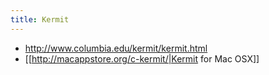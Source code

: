 ```yaml
---
title: Kermit
---
```

* http://www.columbia.edu/kermit/kermit.html
* [[http://macappstore.org/c-kermit/|Kermit for Mac OSX]]

